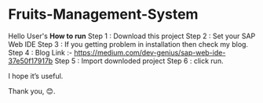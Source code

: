 # Fruits-Management-System
Hello User's
<b>How to run</b>
Step 1 : Download this project
Step 2 : Set your SAP Web IDE
Step 3 : If you getting problem in installation then check my blog.
Step 4 : Blog Link :- https://medium.com/dev-genius/sap-web-ide-37e50f17917b
Step 5 : Import downloded project
Step 6 : click run.

I hope it’s useful.

Thank you, 😊.